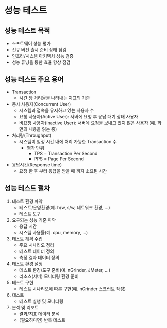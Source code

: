 # 성능 테스트

## 성능 테스트 목적

- 스프트웨어 성능 평가
- 신규 버전 출시 준비 상태 점검
- 인프라/시스템 아키텍처 성능 검증
- 성능 튜닝을 통한 효율 향상 점검

## 성능 테스트 주요 용어

- Transaction
    - 시간 당 처리율을 나타내는 지표의 기준
- 동시 사용자(Concurrent User)
    - 시스템과 접속을 유지하고 있는 사용자 수
    - 요청 사용자(Active User): 서버에 요청 후 응답 대기 상태 사용자
    - 비요청 사용자(Inactive User): 서버에 요청을 보내고 있지 않은 사용자 (예. 화면의 내용을 읽는 중)
- 처리량(Throughput)
    - 시스템이 일정 시간 내에 처리 가능한 Transaction 수
        - 평가 단위
            - TPS = Transaction Per Second
            - PPS = Page Per Second
- 응답시간(Response time)
    - 요청 한 후 부터 응답을 받을 때 까지 소요된 시간

## 성능 테스트 절차

1. 테스트 환경 파악
    - 테스트/운영환경(예. h/w, s/w, 네트워크 환경, ...)
    - 테스트 도구
2. 요구되는 성능 기준 파악
    - 응답 시간
    - 시스템 사용률(예. cpu, memory, ...)
3. 테스트 계획 수립
    - 주요 시나리오 정리
    - 테스트 데이터 정의
    - 측정 결과 데이터 정의
4. 테스트 환경 설정
    - 테스트 환경/도구 준비(예. nGrinder, JMeter, ...)
    - 리소스(서버) 모니터링 환경 준비
5. 테스트 구현
    - 테스트 시나리오에 따른 구현(예. nGrinder 스크립트 작성)
6. 테스트
    - 테스트 실행 및 모니터링
7. 분석 및 리포트
    - 결과/지표 데이터 분석
    - (필요하다면) 반복 테스트
